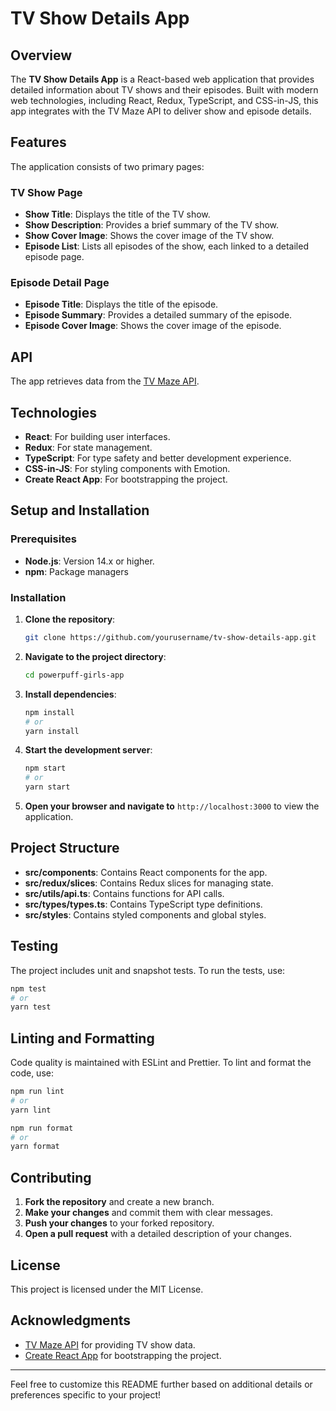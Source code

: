 # TV Show Details App

## Overview

The **TV Show Details App** is a React-based web application that provides detailed information about TV shows and their episodes. Built with modern web technologies, including React, Redux, TypeScript, and CSS-in-JS, this app integrates with the TV Maze API to deliver show and episode details.

## Features

The application consists of two primary pages:

### TV Show Page
- **Show Title**: Displays the title of the TV show.
- **Show Description**: Provides a brief summary of the TV show.
- **Show Cover Image**: Shows the cover image of the TV show.
- **Episode List**: Lists all episodes of the show, each linked to a detailed episode page.

### Episode Detail Page

- **Episode Title**: Displays the title of the episode.
- **Episode Summary**: Provides a detailed summary of the episode.
- **Episode Cover Image**: Shows the cover image of the episode.

## API

The app retrieves data from the [TV Maze API](http://www.tvmaze.com/api).

## Technologies

- **React**: For building user interfaces.
- **Redux**: For state management.
- **TypeScript**: For type safety and better development experience.
- **CSS-in-JS**: For styling components with Emotion.
- **Create React App**: For bootstrapping the project.

## Setup and Installation

### Prerequisites

- **Node.js**: Version 14.x or higher.
- **npm**: Package managers

### Installation

1. **Clone the repository**:
   ```bash
   git clone https://github.com/yourusername/tv-show-details-app.git
   ```

2. **Navigate to the project directory**:
   ```bash
   cd powerpuff-girls-app
   ```

3. **Install dependencies**:
   ```bash
   npm install
   # or
   yarn install
   ```

4. **Start the development server**:
   ```bash
   npm start
   # or
   yarn start
   ```

5. **Open your browser and navigate to** `http://localhost:3000` to view the application.

## Project Structure

- **src/components**: Contains React components for the app.
- **src/redux/slices**: Contains Redux slices for managing state.
- **src/utils/api.ts**: Contains functions for API calls.
- **src/types/types.ts**: Contains TypeScript type definitions.
- **src/styles**: Contains styled components and global styles.

## Testing

The project includes unit and snapshot tests. To run the tests, use:

```bash
npm test
# or
yarn test
```

## Linting and Formatting

Code quality is maintained with ESLint and Prettier. To lint and format the code, use:

```bash
npm run lint
# or
yarn lint
```

```bash
npm run format
# or
yarn format
```

## Contributing

1. **Fork the repository** and create a new branch.
2. **Make your changes** and commit them with clear messages.
3. **Push your changes** to your forked repository.
4. **Open a pull request** with a detailed description of your changes.

## License

This project is licensed under the MIT License.

## Acknowledgments

- [TV Maze API](http://www.tvmaze.com/api) for providing TV show data.
- [Create React App](https://create-react-app.dev/) for bootstrapping the project.

---

Feel free to customize this README further based on additional details or preferences specific to your project!